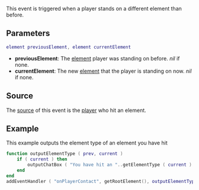This event is triggered when a player stands on a different element than before.

Parameters
----------

``` lua
element previousElement, element currentElement
```

-   **previousElement**: The [element](/docs/element.md "wikilink") player was standing on before. *nil* if none.
-   **currentElement**: The new [element](/docs/element.md "wikilink") that the player is standing on now. *nil* if none.

Source
------

The [source](/docs/event_system#Event_source.md "wikilink") of this event is the [player](/player.md "wikilink") who hit an element.

Example
-------

This example outputs the element type of an element you have hit

``` lua
function outputElementType ( prev, current )
    if ( current ) then
        outputChatBox ( "You have hit an "..getElementType ( current ) )
    end
end
addEventHandler ( "onPlayerContact", getRootElement(), outputElementType )
```
